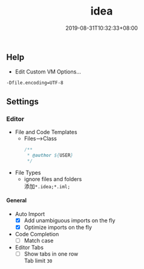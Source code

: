 ﻿---
title: "idea"
date: 2019-08-31T10:32:33+08:00
tags: [idea]
categories: [配置]
---

## Help
- Edit Custom VM Options...
```properties
-Dfile.encoding=UTF-8
```

## Settings
### Editor
- File and Code Templates
   - Files-->Class
      ```java
      /**
       * @author ${USER}
       */
      ```
- File Types
   - ignore files and folders  
添加`*.idea;*.iml;`

#### General
- Auto Import
   - [x] Add unambiguous imports on the fly
   - [x] Optimize imports on the fly
- Code Completion 
   - [ ] Match case
- Editor Tabs
   - [ ] Show tabs in one row  
   Tab limit `30`